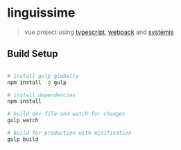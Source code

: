 # linguissime
> vue project using [typescript](http://www.typescriptlang.org), [webpack](https://webpack.github.io) and [systemjs](https://github.com/systemjs/systemjs)

## Build Setup

``` bash

# install gulp globally
npm install -g gulp

# install dependencies
npm install

# build dev file and watch for changes
gulp watch

# build for production with minification
gulp build
```
